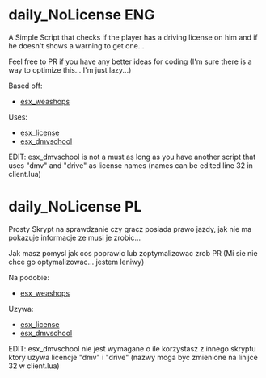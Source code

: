 # daily_NoLicense ENG
A Simple Script that checks if the player has a driving license on him and if he doesn't shows a warning to get one...

Feel free to PR if you have any better ideas for coding (I'm sure there is a way to optimize this... I'm just lazy...)

Based off:
  - [esx_weashops](https://github.com/ESX-Org/esx_weashops)

Uses:
  - [esx_license](https://github.com/ESX-Org/esx_license)
  - [esx_dmvschool](https://github.com/ESX-Org/esx_dmvschool/blob/master/esx_dmvschool.sql)

EDIT: esx_dmvschool is not a must as long as you have another script that uses "dmv" and "drive" as license names (names can be edited line 32 in client.lua)


# daily_NoLicense PL
Prosty Skrypt na sprawdzanie czy gracz posiada prawo jazdy, jak nie ma pokazuje informacje ze musi je zrobic...

Jak masz pomysl jak cos poprawic lub zoptymalizowac zrob PR (Mi sie nie chce go optymalizowac... jestem leniwy)

Na podobie:
  - [esx_weashops](https://github.com/ESX-Org/esx_weashops)

Uzywa:
  - [esx_license](https://github.com/ESX-Org/esx_license)
  - [esx_dmvschool](https://github.com/ESX-Org/esx_dmvschool/blob/master/esx_dmvschool.sql)

EDIT: esx_dmvschool nie jest wymagane o ile korzystasz z innego skryptu ktory uzywa licencje "dmv" i "drive" (nazwy moga byc zmienione na linijce 32 w client.lua)
